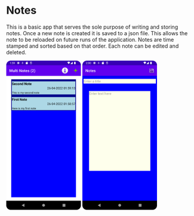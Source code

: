 # Notes

This is a basic app that serves the sole purpose of writing and storing notes. Once a new note is created it is saved to a json file. This allows the note to be reloaded 
on future runs of the application. Notes are time stamped and sorted based on that order. Each note can be edited and deleted. 

<img src="images/Notes_1st_Shot.png" width="200">  <img src="images/Notes_2nd_Shot.png" width="200"> 
